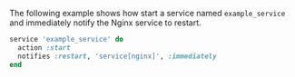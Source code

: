 The following example shows how start a service named `example_service`
and immediately notify the Nginx service to restart.

```ruby
service 'example_service' do
  action :start
  notifies :restart, 'service[nginx]', :immediately
end
```
